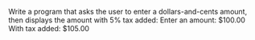 Write a program that asks the user to enter a dollars-and-cents amount, then displays the amount with 5% tax added:
Enter an amount: $100.00
With tax added: $105.00 
